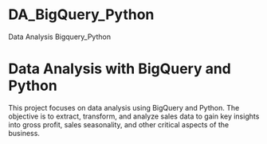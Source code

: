 # DA_BigQuery_Python
Data Analysis Bigquery_Python
# Data Analysis with BigQuery and Python

This project focuses on data analysis using BigQuery and Python. The objective is to extract, transform, and analyze sales data to gain key insights into gross profit, sales seasonality, and other critical aspects of the business.
